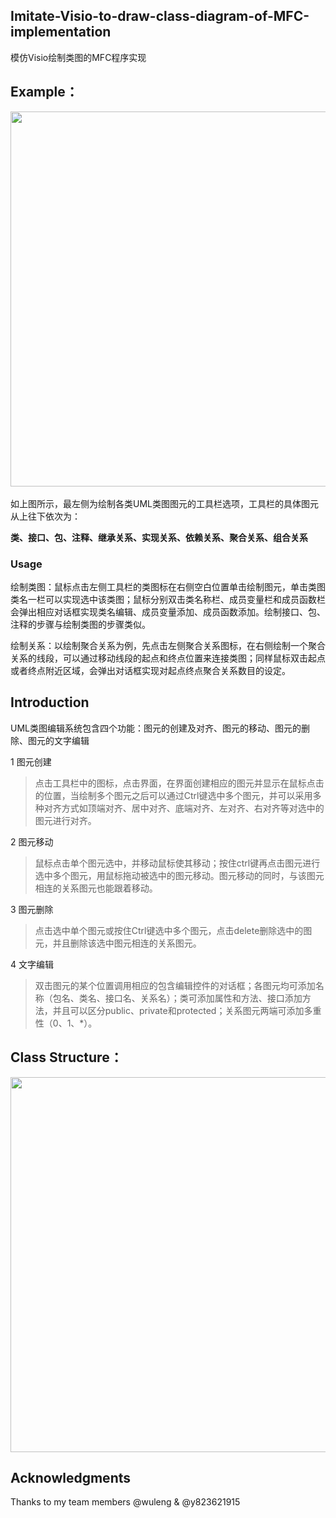 ## Imitate-Visio-to-draw-class-diagram-of-MFC-implementation
模仿Visio绘制类图的MFC程序实现

## Example：

<div align="center">

<img align="center" width="600" src="https://github.com/xyj77/Imitate-Visio-to-draw-class-diagram-of-MFC-implementation/raw/master/figures/visio.png">

</div>
</br>
如上图所示，最左侧为绘制各类UML类图图元的工具栏选项，工具栏的具体图元从上往下依次为：  

   **类、接口、包、注释、继承关系、实现关系、依赖关系、聚合关系、组合关系**

### Usage
绘制类图：鼠标点击左侧工具栏的类图标在右侧空白位置单击绘制图元，单击类图类名一栏可以实现选中该类图；鼠标分别双击类名称栏、成员变量栏和成员函数栏会弹出相应对话框实现类名编辑、成员变量添加、成员函数添加。绘制接口、包、注释的步骤与绘制类图的步骤类似。

绘制关系：以绘制聚合关系为例，先点击左侧聚合关系图标，在右侧绘制一个聚合关系的线段，可以通过移动线段的起点和终点位置来连接类图；同样鼠标双击起点或者终点附近区域，会弹出对话框实现对起点终点聚合关系数目的设定。

## Introduction
UML类图编辑系统包含四个功能：图元的创建及对齐、图元的移动、图元的删除、图元的文字编辑

1 图元创建
> 点击工具栏中的图标，点击界面，在界面创建相应的图元并显示在鼠标点击的位置，当绘制多个图元之后可以通过Ctrl键选中多个图元，并可以采用多种对齐方式如顶端对齐、居中对齐、底端对齐、左对齐、右对齐等对选中的图元进行对齐。

2 图元移动
> 鼠标点击单个图元选中，并移动鼠标使其移动；按住ctrl键再点击图元进行选中多个图元，用鼠标拖动被选中的图元移动。图元移动的同时，与该图元相连的关系图元也能跟着移动。

3 图元删除
> 点击选中单个图元或按住Ctrl键选中多个图元，点击delete删除选中的图元，并且删除该选中图元相连的关系图元。

4 文字编辑
> 双击图元的某个位置调用相应的包含编辑控件的对话框；各图元均可添加名称（包名、类名、接口名、关系名）；类可添加属性和方法、接口添加方法，并且可以区分public、private和protected；关系图元两端可添加多重性（0、1、*）。

## Class Structure：

<div align="center">

<img align="center" width="600" src="https://github.com/xyj77/Imitate-Visio-to-draw-class-diagram-of-MFC-implementation/raw/master/figures/class.png">

</div>

## Acknowledgments
Thanks to my team members @wuleng & @y823621915
